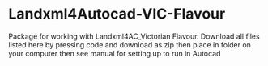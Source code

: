 # Landxml4Autocad-VIC-Flavour
Package for working with Landxml4AC_Victorian Flavour.  Download all files listed here by pressing code and download as zip then place in folder on your computer then see manual for setting up to run in Autocad

